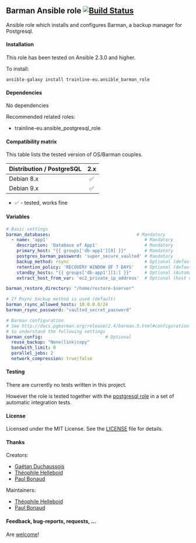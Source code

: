 ## Barman Ansible role [![Build Status](https://travis-ci.org/trainline-eu/ansible-barman-role.svg?branch=master)](https://travis-ci.org/trainline-eu/ansible-barman-role)

Ansible role which installs and configures Barman, a backup manager for Postgresql.

#### Installation

This role has been tested on Ansible 2.3.0 and higher.

To install:

```
ansible-galaxy install trainline-eu.ansible_barman_role
```

#### Dependencies

No dependencies

Recommended related roles:
- trainline-eu.ansible_postgresql_role

#### Compatibility matrix

This table lists the tested version of OS/Barman couples.

| Distribution / PostgreSQL | 2.x |
| ------------------------- |:---:|
| Debian 8.x |  :white_check_mark:|
| Debian 9.x |  :white_check_mark:|

- :white_check_mark: - tested, works fine

#### Variables

```yaml
# Basic settings
barman_databases:                                 # Mandatory
  - name: 'app1'                                     # Mandatory
    description: 'Database of App1'                  # Mandatory
    primary_host: "{{ groups['db-app1'][0] }}"       # Mandatory
    postgres_barman_password: 'super_secure_vaulted' # Mandatory
    backup_method: rsync                             # Optional (default value)
    retention_policy: 'RECOVERY WINDOW OF 7 DAYS'    # Optional (default value)
    standby_hosts: "{{ groups['db-app1'][1:] }}"     # Optional (Automatically authorize SSH this servers list)
    extract_host_from_var: 'ec2_private_ip_address'  # Optional (host variable to extract from inventory hostvars)

barman_restore_directory: "/home/restore-$server"

# If Rsync backup method is used (default)
barman_rsync_allowed_hosts: 10.0.0.0/24
barman_rsync_password: "vaulted_secret_password"

# Barman configuration
# See http://docs.pgbarman.org/release/2.4/barman.5.html#configuration-file-syntax
# to understand the following settings
barman_config:                        # Optional
  reuse_backup: "None|link|copy"
  bandwith_limit: 0
  parallel_jobs: 2
  network_compression: true|false
```

#### Testing

There are currently no tests written in this project.

However the role is tested together with the [postgresql role](https://github.com/trainline-eu/ansible-postgresql-role) in a set of automatic integration tests.

#### License

Licensed under the MIT License. See the [LICENSE](./LICENSE) file for details.

#### Thanks

Creators:
- [Gaëtan Duchaussois](https://twitter.com/gduchaussois)
- [Théophile Helleboid](https://twitter.com/chtitux)
- [Paul Bonaud](https://twitter.com/paulRb_r)

Maintainers:
- [Théophile Helleboid](https://twitter.com/chtitux)
- [Paul Bonaud](https://twitter.com/paulRb_r)

#### Feedback, bug-reports, requests, ...

Are [welcome](https://github.com/trainline-eu/ansible-barman-role/issues)!
